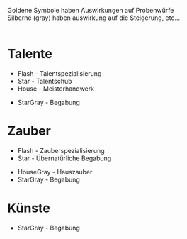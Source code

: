 Goldene Symbole haben Auswirkungen auf Probenwürfe <br>
Silberne (gray) haben auswirkung auf die Steigerung, etc...<br>
<br>
<h1>Talente</h1>
<ul><li>Flash - Talentspezialisierung<br>
</li><li>Star  - Talentschub<br>
</li><li>House - Meisterhandwerk</li></ul>

<ul><li>StarGray - Begabung</li></ul>

<h1>Zauber</h1>
<ul><li>Flash - Zauberspezialisierung<br>
</li><li>Star - Übernatürliche Begabung</li></ul>

<ul><li>HouseGray - Hauszauber<br>
</li><li>StarGray - Begabung</li></ul>

<h1>Künste</h1>

<ul><li>StarGray - Begabung